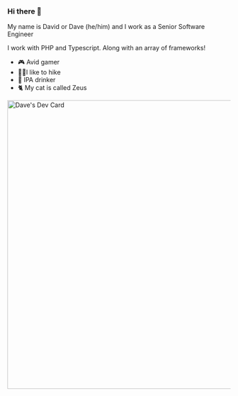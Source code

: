 ### Hi there 👋

My name is David or Dave (he/him) and I work as a Senior Software Engineer

I work with PHP and Typescript. Along with an array of frameworks!

- 🎮 Avid gamer
- 🚶‍♂️I like to hike
- 🍺 IPA drinker
- 🐈 My cat is called Zeus
 
<a href="https://app.daily.dev/neon1024"><img src="https://api.daily.dev/devcards/v2/0yecUNbowcCOwYE8w91jl.png?type=wide&r=bca" width="652" alt="Dave's Dev Card"/></a>
